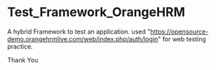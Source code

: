 # Test_Framework_OrangeHRM

A hybrid Framework to test an application.
 used "https://opensource-demo.orangehrmlive.com/web/index.php/auth/login" for web testing practice.

Thank You
